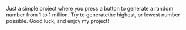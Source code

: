 Just a simple project where you press a button to generate a random number from 1 to 1 million. Try to generatethe highest, or lowest number possible.
Good luck, and enjoy my project!
